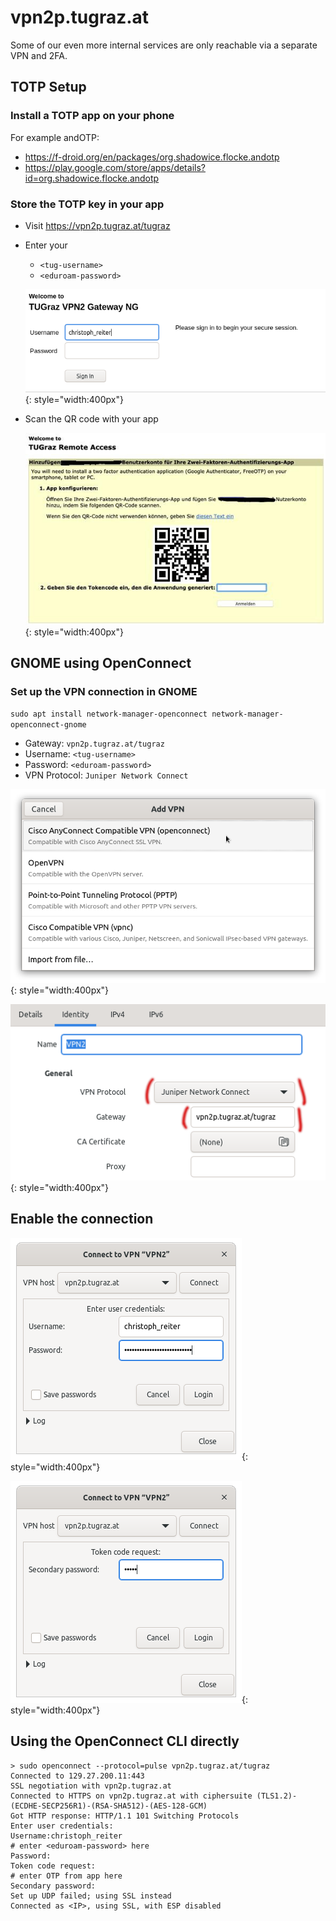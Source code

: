 # vpn2p.tugraz.at

Some of our even more internal services are only reachable via a separate VPN
and 2FA.

## TOTP Setup

### Install a TOTP app on your phone

For example andOTP:

* https://f-droid.org/en/packages/org.shadowice.flocke.andotp
* https://play.google.com/store/apps/details?id=org.shadowice.flocke.andotp

### Store the TOTP key in your app

* Visit https://vpn2p.tugraz.at/tugraz
* Enter your
  * `<tug-username>`
  * `<eduroam-password>`

  ![image](vpn2_otp_login.png){: style="width:400px"}

* Scan the QR code with your app

  ![image](vpn2_otp_setup.jpg){: style="width:400px"}


## GNOME using OpenConnect 

### Set up the VPN connection in GNOME

`sudo apt install network-manager-openconnect network-manager-openconnect-gnome`

-   Gateway: `vpn2p.tugraz.at/tugraz`
-   Username: `<tug-username>`
-   Password: `<eduroam-password>`
-   VPN Protocol: `Juniper Network Connect`

![image](vpn2_oc.png){: style="width:400px"}

![image](vpn2_config.png){: style="width:400px"}

## Enable the connection

![image](vpn2_login.png){: style="width:400px"}

![image](vpn2_token_input.png){: style="width:400px"}


## Using the OpenConnect CLI directly

```console
> sudo openconnect --protocol=pulse vpn2p.tugraz.at/tugraz
Connected to 129.27.200.11:443
SSL negotiation with vpn2p.tugraz.at
Connected to HTTPS on vpn2p.tugraz.at with ciphersuite (TLS1.2)-(ECDHE-SECP256R1)-(RSA-SHA512)-(AES-128-GCM)
Got HTTP response: HTTP/1.1 101 Switching Protocols
Enter user credentials:
Username:christoph_reiter
# enter <eduroam-password> here
Password:
Token code request:
# enter OTP from app here
Secondary password:
Set up UDP failed; using SSL instead
Connected as <IP>, using SSL, with ESP disabled
```